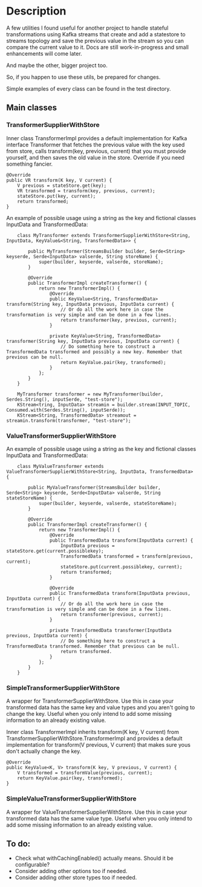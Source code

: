 # Description

A few utilities I found useful for another project to handle
stateful transformations using Kafka streams that create and
add a statestore to streams topology and save the previous value
in the stream so you can compare the current value to it. 
Docs are still work-in-progress and small enhancements will come later.

And maybe the other, bigger project too.

So, if you happen to use these utils, be prepared for changes.

Simple examples of every class can be found in the test directory.

## Main classes

### TransformerSupplierWithStore

Inner class TransformerImpl provides a default implementation for Kafka interface Transformer
that fetches the previous value with the key used from store, calls transform(key, previous, current)
that you must provide yourself, and then saves the old value in the store. Override if you need something
fancier.
 
```
@Override
public VR transform(K key, V current) {
    V previous = stateStore.get(key);
    VR transformed = transform(key, previous, current);
    stateStore.put(key, current);
    return transformed;
}
```

An example of possible usage using a string as the key and fictional classes InputData and TransformedData:

```
    class MyTransformer extends TransformerSupplierWithStore<String, InputData, KeyValue&<String, TransformedData>> {

        public MyTransformer(StreamsBuilder builder, Serde<String> keyserde, Serde<InputData> valserde, String storeName) {
            super(builder, keyserde, valserde, storeName);
        }

        @Override
        public TransformerImpl createTransformer() {
            return new TransformerImpl() {
                @Override
                public KeyValue<String, TransformedData> transform(String key, InputData previous, InputData current) {
                    // Or do all the work here in case the transformation is very simple and can be done in a few lines.
                    return transformer(key, previous, current);
                }
 
                private KeyValue<String, TransformedData> transformer(String key, InputData previous, InputData current) {
                    // Do something here to construct a TransformedData transformed and possibly a new key. Remember that previous can be null.
                    return KeyValue.pair(key, transformed);
                }
            };
        }
    }
 
    MyTransformer transformer = new MyTransformer(builder, Serdes.String(), inputSerde, "test-store");
    KStream<tring, InputData> streamin = builder.stream(INPUT_TOPIC, Consumed.with(Serdes.String(), inputSerde));
    KStream<String, TransformedData> streamout = streamin.transform(transformer, "test-store");
```
### ValueTransformerSupplierWithStore

An example of possible usage using a string as the key and fictional classes InputData and TransformedData:

```
    class MyValueTransformer extends ValueTransformerSupplierWithStore<String, InputData, TransformedData> {

        public MyValueTransformer(StreamsBuilder builder, Serde<String> keyserde, Serde<InputData> valserde, String stateStoreName) {
            super(builder, keyserde, valserde, stateStoreName);
        }

        @Override
        public TransformerImpl createTransformer() {
            return new TransformerImpl() {
                @Override
                public TransformedData transform(InputData current) {
                    InputData previous = stateStore.get(current.possiblekey);
                    TransformedData transformed = transform(previous, current);
                    stateStore.put(current.possiblekey, current);
                    return transformed;
                }

                @Override
                public TransformedData transform(InputData previous, InputData current) {
                    // Or do all the work here in case the transformation is very simple and can be done in a few lines.
                    return transformer(previous, current);
                }
                
                private TransformedData transformer(InputData previous, InputData current) {
                    // Do something here to construct a TransformedData transformed. Remember that previous can be null.
                    return transformed.
                }
            };
        }
    }
```

### SimpleTransformerSupplierWithStore

A wrapper for TransformerSupplierWithStore. Use this in case your transformed data has the same key and value types
and you aren't going to change the key. Useful when you only intend to add some missing information to an already
existing value.

Inner class TransformerImpl inherits transform(K key, V current) from TransformerSupplierWithStore.TransformerImpl and
provides a default implementation for transform(V previous, V current) that makes sure yous don't actually change the key.

```
@Override
public KeyValue<K, V> transform(K key, V previous, V current) {
    V transformed = transformValue(previous, current);
    return KeyValue.pair(key, transformed);
}
```

### SimpleValueTransformerSupplierWithStore

A wrapper for ValueTransformerSupplierWithStore. Use this in case your transformed data has the same value type.
Useful when you only intend to add some missing information to an already existing value.

## To do:
- Check what withCachingEnabled() actually means. Should it be configurable?
- Consider adding other options too if needed.
- Consider adding other store types too if needed.

